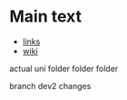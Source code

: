 # Main text

- [links](https://duckduckgo.com/)
- [wiki](https://wiki.archlinux.org/)

actual uni folder folder folder

branch dev2 changes
